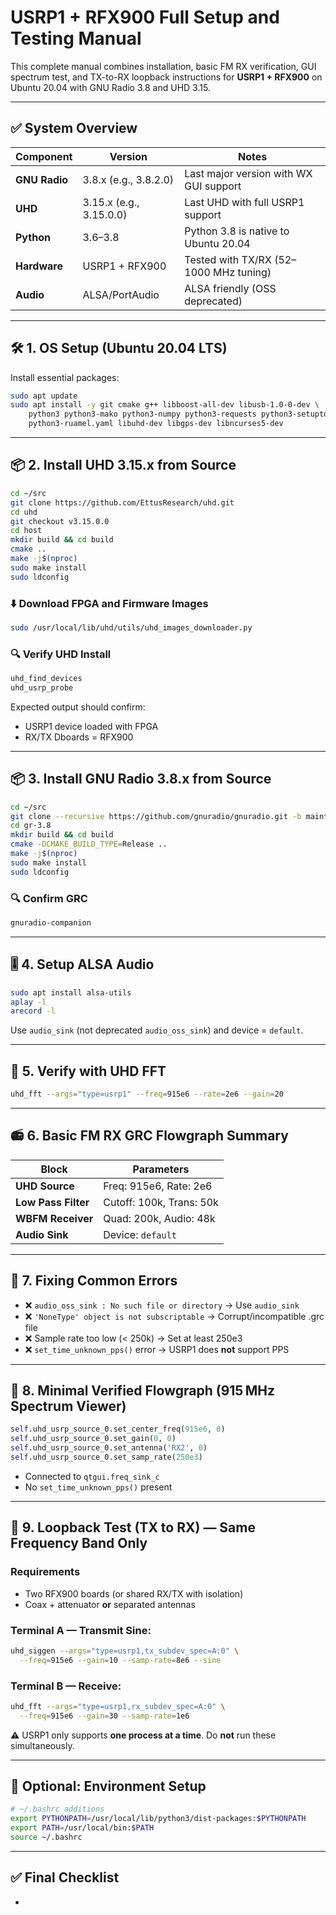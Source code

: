 # USRP1 + RFX900 Full Setup and Testing Manual

This complete manual combines installation, basic FM RX verification, GUI spectrum test, and TX-to-RX loopback instructions for **USRP1 + RFX900** on Ubuntu 20.04 with GNU Radio 3.8 and UHD 3.15.

---

## ✅ System Overview

| Component     | Version                 | Notes                                  |
| ------------- | ----------------------- | -------------------------------------- |
| **GNU Radio** | 3.8.x (e.g., 3.8.2.0)   | Last major version with WX GUI support |
| **UHD**       | 3.15.x (e.g., 3.15.0.0) | Last UHD with full USRP1 support       |
| **Python**    | 3.6–3.8                 | Python 3.8 is native to Ubuntu 20.04   |
| **Hardware**  | USRP1 + RFX900          | Tested with TX/RX (52–1000 MHz tuning) |
| **Audio**     | ALSA/PortAudio          | ALSA friendly (OSS deprecated)         |

---

## 🛠️ 1. OS Setup (Ubuntu 20.04 LTS)

Install essential packages:

```bash
sudo apt update
sudo apt install -y git cmake g++ libboost-all-dev libusb-1.0-0-dev \
    python3 python3-mako python3-numpy python3-requests python3-setuptools \
    python3-ruamel.yaml libuhd-dev libgps-dev libncurses5-dev
```

---

## 📦 2. Install UHD 3.15.x from Source

```bash
cd ~/src
git clone https://github.com/EttusResearch/uhd.git
cd uhd
git checkout v3.15.0.0
cd host
mkdir build && cd build
cmake ..
make -j$(nproc)
sudo make install
sudo ldconfig
```

### ⬇️ Download FPGA and Firmware Images

```bash
sudo /usr/local/lib/uhd/utils/uhd_images_downloader.py
```

### 🔍 Verify UHD Install

```bash
uhd_find_devices
uhd_usrp_probe
```

Expected output should confirm:

- USRP1 device loaded with FPGA
- RX/TX Dboards = RFX900

---

## 📦 3. Install GNU Radio 3.8.x from Source

```bash
cd ~/src
git clone --recursive https://github.com/gnuradio/gnuradio.git -b maint-3.8 gr-3.8
cd gr-3.8
mkdir build && cd build
cmake -DCMAKE_BUILD_TYPE=Release ..
make -j$(nproc)
sudo make install
sudo ldconfig
```

### 🔍 Confirm GRC

```bash
gnuradio-companion
```

---

## 🎚️ 4. Setup ALSA Audio

```bash
sudo apt install alsa-utils
aplay -l
arecord -l
```

Use `audio_sink` (not deprecated `audio_oss_sink`) and device = `default`.

---

## 🧰 5. Verify with UHD FFT

```bash
uhd_fft --args="type=usrp1" --freq=915e6 --rate=2e6 --gain=20
```

---

## 📻 6. Basic FM RX GRC Flowgraph Summary

| Block               | Parameters               |
| ------------------- | ------------------------ |
| **UHD Source**      | Freq: 915e6, Rate: 2e6   |
| **Low Pass Filter** | Cutoff: 100k, Trans: 50k |
| **WBFM Receiver**   | Quad: 200k, Audio: 48k   |
| **Audio Sink**      | Device: `default`        |

---

## 🚧 7. Fixing Common Errors

- ❌ `audio_oss_sink : No such file or directory` → Use `audio_sink`
- ❌ `'NoneType' object is not subscriptable` → Corrupt/incompatible .grc file
- ❌ Sample rate too low (< 250k) → Set at least 250e3
- ❌ `set_time_unknown_pps()` error → USRP1 does **not** support PPS

---

## 🧪 8. Minimal Verified Flowgraph (915 MHz Spectrum Viewer)

```python
self.uhd_usrp_source_0.set_center_freq(915e6, 0)
self.uhd_usrp_source_0.set_gain(0, 0)
self.uhd_usrp_source_0.set_antenna('RX2', 0)
self.uhd_usrp_source_0.set_samp_rate(250e3)
```

- Connected to `qtgui.freq_sink_c`
- No `set_time_unknown_pps()` present

---

## 🔁 9. Loopback Test (TX to RX) — Same Frequency Band Only

### Requirements

- Two RFX900 boards (or shared RX/TX with isolation)
- Coax + attenuator **or** separated antennas

### Terminal A — Transmit Sine:

```bash
uhd_siggen --args="type=usrp1,tx_subdev_spec=A:0" \
  --freq=915e6 --gain=10 --samp-rate=8e6 --sine
```

### Terminal B — Receive:

```bash
uhd_fft --args="type=usrp1,rx_subdev_spec=A:0" \
  --freq=915e6 --gain=30 --samp-rate=1e6
```

⚠️ USRP1 only supports **one process at a time**. Do **not** run these simultaneously.

---

## 🔄 Optional: Environment Setup

```bash
# ~/.bashrc additions
export PYTHONPATH=/usr/local/lib/python3/dist-packages:$PYTHONPATH
export PATH=/usr/local/bin:$PATH
source ~/.bashrc
```

---

## ✅ Final Checklist

-

